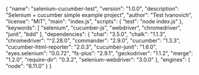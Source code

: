 {
  "name": "selenium-cucumber-test",
  "version": "1.0.0",
  "description": "Selenium + cucumber simple example project",
  "author": "Test Ivanovich",
  "license": "MIT",
  "main": "index.js",
  "scripts": {
    "test": "node index.js"
  },
  "keywords": [
    "selenium",
    "cucumber-js",
    "webdriver",
    "chromedriver",
    "junit",
    "bdd"
  ],
  "dependencies": {
    "chai": "3.5.0",
    "chalk": "1.1.3",
    "chromedriver": "^2.28.0",
    "commander": "2.9.0",
    "cucumber": "1.3.3",
    "cucumber-html-reporter": "2.0.3",
    "cucumber-junit": "1.6.0",
    "eyes.selenium": "0.0.72",
    "fs-plus": "2.9.1",
    "geckodriver": "1.1.2",
    "merge": "1.2.0",
    "require-dir": "0.3.2",
    "selenium-webdriver": "3.0.0"
  },
  "engines": {
    "node": "6.11.0"
  }
}
